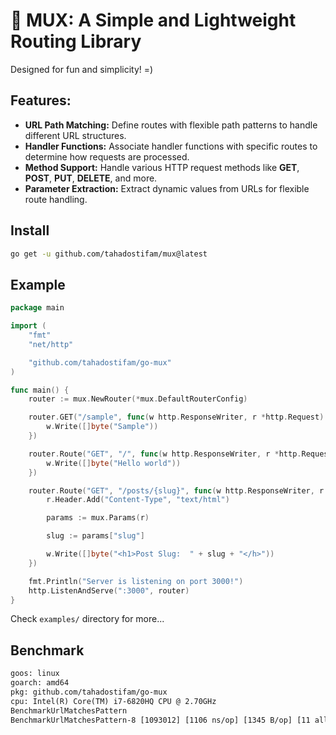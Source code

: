# 👾 MUX: A Simple and Lightweight Routing Library

Designed for fun and simplicity! =)

## Features:

-   **URL Path Matching:** Define routes with flexible path patterns to handle different URL structures.
-   **Handler Functions:** Associate handler functions with specific routes to determine how requests are processed.
-   **Method Support:** Handle various HTTP request methods like **GET**, **POST**, **PUT**, **DELETE**, and more.
-   **Parameter Extraction:** Extract dynamic values from URLs for flexible route handling.

## Install

```bash
go get -u github.com/tahadostifam/mux@latest
```

## Example

```go
package main

import (
	"fmt"
	"net/http"

	"github.com/tahadostifam/go-mux"
)

func main() {
	router := mux.NewRouter(*mux.DefaultRouterConfig)

	router.GET("/sample", func(w http.ResponseWriter, r *http.Request) {
		w.Write([]byte("Sample"))
	})

	router.Route("GET", "/", func(w http.ResponseWriter, r *http.Request) {
		w.Write([]byte("Hello world"))
	})

	router.Route("GET", "/posts/{slug}", func(w http.ResponseWriter, r *http.Request) {
		r.Header.Add("Content-Type", "text/html")

		params := mux.Params(r)

		slug := params["slug"]

		w.Write([]byte("<h1>Post Slug:  " + slug + "</h>"))
	})

	fmt.Println("Server is listening on port 3000!")
	http.ListenAndServe(":3000", router)
}
```

Check `examples/` directory for more...

## Benchmark

```txt
goos: linux
goarch: amd64
pkg: github.com/tahadostifam/go-mux
cpu: Intel(R) Core(TM) i7-6820HQ CPU @ 2.70GHz
BenchmarkUrlMatchesPattern
BenchmarkUrlMatchesPattern-8 [1093012] [1106 ns/op] [1345 B/op] [11 allocs/op]
```
